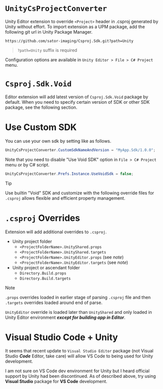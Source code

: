 # `UnityCsProjectConverter`

Unity Editor extension to override `<Project>` header in .csproj generated by Unity without effort. To import extension as a UPM package, add the following git url in Unity Package Manager.

```
https://github.com/sator-imaging/Csproj.Sdk.git?path=Unity
```

> `?path=Unity` suffix is required

Configuration options are available in `Unity Editor > File > C# Project` menu.



# `Csproj.Sdk.Void`

Editor extension will add latest version of `Csproj.Sdk.Void` package by default. When you need to specify certain version of SDK or other SDK package, see the following section.



# Use Custom SDK

You can use your own sdk by setting like as follows.
```cs
UnityCsProjectConverter.CustomSdkNameAndVersion = "MyApp.Sdk/1.0.0";
```

Note that you need to disable "Use Void SDK" option in `File > C# Project` menu or by C# script.
```cs
UnityCsProjectConverter.Prefs.Instance.UseVoidSdk = false;
```

> [!TIP]
> Use builtin "Void" SDK and customize with the following override files for `.csproj` allows flexible and efficient property management.



# `.csproj` Overrides

Extension will add additional overrides to `.csproj`.

- Unity project folder
    - `<ProjectFolderName>.UnityShared.props`
    - `<ProjectFolderName>.UnityShared.targets`
    - `<ProjectFolderName>.UnityEditor.props` (see *note*)
    - `<ProjectFolderName>.UnityEditor.targets` (see *note*)
- Unity project or ascendant folder
    - `Directory.Build.props`
    - `Directory.Build.targets`

> [!NOTE]
> `.props` overrides loaded in earlier stage of parsing `.csproj` file and then `.targets` overrides loaded around end of parse.
> 
> `UnityEditor` override is loaded later than `UnityShared` and only loaded in Unity Editor environment ***except for building app in Editor***.



# Visual Studio Code + Unity

It seems that recent update to `Visual Studio Editor` package (not Visual Studio ***Code*** Editor, take care) will allow VS Code to being used for Unity development.

I am not sure on VS Code dev environment for Unity but I heard official support by Unity had been discontinued. As of described above, try using **Visual Studio** package for **VS Code** development.
